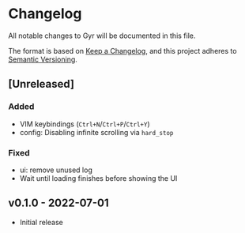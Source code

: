 # Changelog
All notable changes to Gyr will be documented in this file.

The format is based on [Keep a Changelog](https://keepachangelog.com/en/1.0.0/),
and this project adheres to [Semantic Versioning](https://semver.org/spec/v2.0.0.html).

## [Unreleased]

### Added

* VIM keybindings (`Ctrl+N`/`Ctrl+P`/`Ctrl+Y`)
* config: Disabling infinite scrolling via `hard_stop`

### Fixed

* ui: remove unused log
* Wait until loading finishes before showing the UI

## v0.1.0 - 2022-07-01

* Initial release

